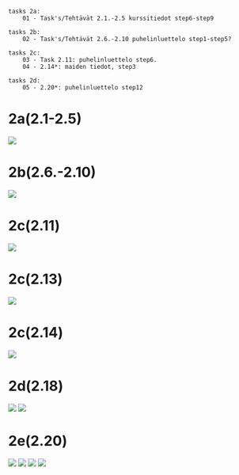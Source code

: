```
tasks 2a:
    01 - Task's/Tehtävät 2.1.-2.5 kurssitiedot step6-step9

tasks 2b:
    02 - Task's/Tehtävät 2.6.-2.10 puhelinluettelo step1-step5?

tasks 2c:
    03 - Task 2.11: puhelinluettelo step6.
    04 - 2.14*: maiden tiedot, step3

tasks 2d:
    05 - 2.20*: puhelinluettelo step12
```

# 2a(2.1-2.5)
![](https://github.com/Alkane22/repo/blob/master/part2/01/01.png?raw=true)

# 2b(2.6.-2.10)
![](https://github.com/Alkane22/repo/blob/master/part2/02/02.png?raw=true)

# 2c(2.11)
![](https://github.com/Alkane22/repo/blob/master/part2/03/03.png?raw=true)

# 2c(2.13)
![](https://github.com/Alkane22/repo/blob/master/part2/04/04.png?raw=true)

# 2c(2.14)
![](https://github.com/Alkane22/repo/blob/master/part2/04/04-2.png?raw=true)

# 2d(2.18)
![](https://github.com/Alkane22/repo/blob/master/part2/05/05.png?raw=true)
![](https://github.com/Alkane22/repo/blob/master/part2/05/05a.png?raw=true)

# 2e(2.20)
![](https://github.com/Alkane22/repo/blob/master/part2/05/05add.png?raw=true)
![](https://github.com/Alkane22/repo/blob/master/part2/05/05change.png?raw=true)
![](https://github.com/Alkane22/repo/blob/master/part2/05/05del.png?raw=true)
![](https://github.com/Alkane22/repo/blob/master/part2/05/05err.png?raw=true)
